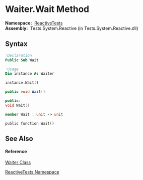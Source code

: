 # Waiter.Wait Method

**Namespace:**  [ReactiveTests](ReactiveTests\ReactiveTests.md)  
**Assembly:**  Tests.System.Reactive (in Tests.System.Reactive.dll)

## Syntax

```vb
'Declaration
Public Sub Wait
```

```vb
'Usage
Dim instance As Waiter

instance.Wait()
```

```csharp
public void Wait()
```

```c++
public:
void Wait()
```

```fsharp
member Wait : unit -> unit 
```

```jscript
public function Wait()
```

## See Also

#### Reference

[Waiter Class](Waiter\Waiter.md)

[ReactiveTests Namespace](ReactiveTests\ReactiveTests.md)
